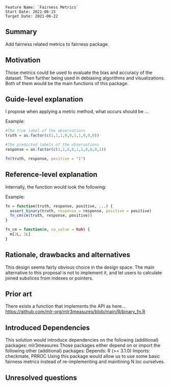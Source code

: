 ```
Feature Name: `Fairness Metrics`
Start Date: 2021-06-15
Target Date: 2021-06-22
```

## Summary
[summary]: #summary

Add fairness related metrics to fairness package.

## Motivation
[motivation]: #motivation
Those metrics could be used to evaluate the bias and accuracy of the dataset. Then further being used in debiasing algorithms and visualizations. Both of them would be the main functions of this package.

## Guide-level explanation
[guide-level-explanation]: #guide-level-explanation

I propose when applying a metric method, what occurs should be ...

Example:
```r
#The true label of the observations
truth = as.factor(c(1,1,1,0,0,1,1,0,0,0))

#The predicted labels of the observations
response = as.factor(c(1,1,0,0,1,1,0,0,0,1))

fn(truth, response, positive = "1")
```

## Reference-level explanation
[reference-level-explanation]: #reference-level-explanation

Internally, the function would look the following:

Example:
```r
fn = function(truth, response, positive, ...) {
  assert_binary(truth, response = response, positive = positive)
  fn_cm(cm(truth, response, positive))
}

fn_cm = function(m, na_value = NaN) {
  m[2L, 1L]
}
```

## Rationale, drawbacks and alternatives
[rationale-and-alternatives]: #rationale-and-alternatives

This design seems fairly obvious choice in the design space.
The main alternative to this proposal is not to implement it,
and let users to calculate joined subslices from indexes or pointers.

## Prior art
[prior-art]: #prior-art

There exists a function that implements the API as here...
https://github.com/mlr-org/mlr3measures/blob/main/R/binary_fn.R

## Introduced Dependencies
This solution would introduce dependencies on the following (additional) packages:
mlr3measures
Those packages either depend on or import the following other (additional) packages:
Depends:
    R (>= 3.1.0)
Imports:
    checkmate,
    PRROC
Using this package would allow us to use some basic fairness metrics instead of re-implementing and maintining
N loc ourselves.


## Unresolved questions
[unresolved-questions]: #unresolved-questions
